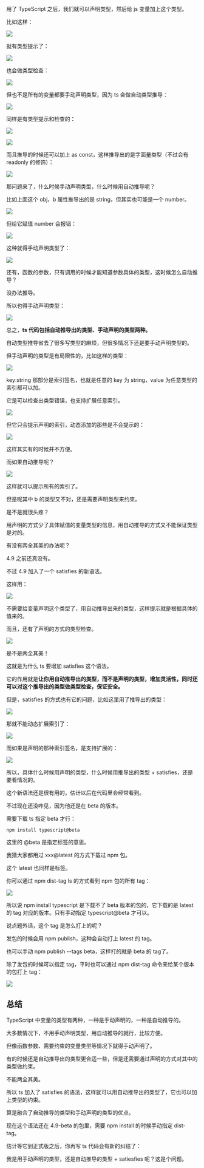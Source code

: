 用了 TypeScript 之后，我们就可以声明类型，然后给 js 变量加上这个类型。

比如这样：

![](https://p6-juejin.byteimg.com/tos-cn-i-k3u1fbpfcp/839d85fdabfd417da58b26a83766a23d~tplv-k3u1fbpfcp-watermark.image?)

就有类型提示了：

![](https://p1-juejin.byteimg.com/tos-cn-i-k3u1fbpfcp/a09cbb9ed5784dd5a279635edd65c9e2~tplv-k3u1fbpfcp-watermark.image?)

也会做类型检查：

![](https://p3-juejin.byteimg.com/tos-cn-i-k3u1fbpfcp/8c7de116c10e49479139a36962208e6b~tplv-k3u1fbpfcp-watermark.image?)

但也不是所有的变量都要手动声明类型，因为 ts 会做自动类型推导：

![](https://p6-juejin.byteimg.com/tos-cn-i-k3u1fbpfcp/72f234a1afcd484cbd7b229a77715e16~tplv-k3u1fbpfcp-watermark.image?)

同样是有类型提示和检查的：

![](https://p1-juejin.byteimg.com/tos-cn-i-k3u1fbpfcp/209405eef42f4c96b4a9fd76c0cd549b~tplv-k3u1fbpfcp-watermark.image?)

![](https://p1-juejin.byteimg.com/tos-cn-i-k3u1fbpfcp/331cbcf780e14b9b8d72d332621627b3~tplv-k3u1fbpfcp-watermark.image?)

而且推导的时候还可以加上 as const，这样推导出的是字面量类型（不过会有 readonly 的修饰）：

![](https://p6-juejin.byteimg.com/tos-cn-i-k3u1fbpfcp/13c6def9f769427692481c4b5c6eeae4~tplv-k3u1fbpfcp-watermark.image?)

那问题来了，什么时候手动声明类型，什么时候用自动推导呢？

比如上面这个 obj，b 属性推导出的是 string，但其实也可能是一个 number。

![](https://p1-juejin.byteimg.com/tos-cn-i-k3u1fbpfcp/260549661e1a4cd19c9cbd01264fa056~tplv-k3u1fbpfcp-watermark.image?)

但给它赋值 number 会报错：

![](https://p9-juejin.byteimg.com/tos-cn-i-k3u1fbpfcp/2b2c99dddfe54f5285f5151a1dbb72c1~tplv-k3u1fbpfcp-watermark.image?)

这种就得手动声明类型了：

![](https://p6-juejin.byteimg.com/tos-cn-i-k3u1fbpfcp/af795c82c84040e6b826d6ba92f89841~tplv-k3u1fbpfcp-watermark.image?)

还有，函数的参数，只有调用的时候才能知道参数具体的类型，这时候怎么自动推导？

没办法推导。

所以也得手动声明类型：

![](https://p6-juejin.byteimg.com/tos-cn-i-k3u1fbpfcp/ef027010480445fd9adc78246434a3d0~tplv-k3u1fbpfcp-watermark.image?)

总之，**ts 代码包括自动推导出的类型、手动声明的类型两种。**

自动类型推导省去了很多写类型的麻烦，但很多情况下还是要手动声明类型的。

但手动声明的类型是有局限性的，比如这样的类型：

![](https://p3-juejin.byteimg.com/tos-cn-i-k3u1fbpfcp/dc4c8f0d8bb84190a594d15614b1a99f~tplv-k3u1fbpfcp-watermark.image?)

key:string 那部分是索引签名，也就是任意的 key 为 string，value 为任意类型的索引都可以加。

它是可以检查出类型错误，也支持扩展任意索引。

![](https://p6-juejin.byteimg.com/tos-cn-i-k3u1fbpfcp/183373e7c4fe4c15a69c69c3a56d298f~tplv-k3u1fbpfcp-watermark.image?)

但它只会提示声明的索引，动态添加的那些是不会提示的：

![](https://p9-juejin.byteimg.com/tos-cn-i-k3u1fbpfcp/1b95c3811d994beaa0d29705c2fb0e11~tplv-k3u1fbpfcp-watermark.image?)

这样其实有的时候并不方便。

而如果自动推导呢？

![](https://p1-juejin.byteimg.com/tos-cn-i-k3u1fbpfcp/914931b66bc045238ef1ed66db534d65~tplv-k3u1fbpfcp-watermark.image?)

这样就可以提示所有的索引了。

但是呢其中 b 的类型又不对，还是需要声明类型来约束。

是不是就很头疼？

用声明的方式少了具体赋值的变量类型的信息，用自动推导的方式又不能保证类型是对的。

有没有两全其美的办法呢？

4.9 之前还真没有。

不过 4.9 加入了一个 satisfies 的新语法。

这样用：

![](https://p6-juejin.byteimg.com/tos-cn-i-k3u1fbpfcp/3d8c0eb910b346c5bda15fb7557982e7~tplv-k3u1fbpfcp-watermark.image?)

不需要给变量声明这个类型了，用自动推导出来的类型，这样提示就是根据具体的值来的。

而且，还有了声明的方式的类型检查。

![](https://p9-juejin.byteimg.com/tos-cn-i-k3u1fbpfcp/dad0bbbe7b0c40d4bd883975000eaf54~tplv-k3u1fbpfcp-watermark.image?)

是不是两全其美！

这就是为什么 ts 要增加 satisfies 这个语法。

它的作用就是**让你用自动推导出的类型，而不是声明的类型，增加灵活性，同时还可以对这个推导出的类型做类型检查，保证安全。**

但是，satisfies 的方式也有它的问题，比如这里用了推导出的类型：

![](https://p3-juejin.byteimg.com/tos-cn-i-k3u1fbpfcp/6c3ffcc06f644d6c87807e5999086aa7~tplv-k3u1fbpfcp-watermark.image?)

那就不能动态扩展索引了：

![](https://p1-juejin.byteimg.com/tos-cn-i-k3u1fbpfcp/19da355e509448869c32b201a1135050~tplv-k3u1fbpfcp-watermark.image?)

而如果是声明的那种索引签名，是支持扩展的：

![](https://p9-juejin.byteimg.com/tos-cn-i-k3u1fbpfcp/48529f4d86d44178af2c6fc158158007~tplv-k3u1fbpfcp-watermark.image?)

所以，具体什么时候用声明的类型，什么时候用推导出的类型 + satisfies，还是要看情况的。

这个新语法还是很有用的，估计以后在代码里会经常看到。

不过现在还没咋见，因为他还是在 beta 的版本。

需要下载 ts 指定 beta 才行：

```
npm install typescript@beta
```

这里的 @beta 是指定标签的意思。

我猜大家都用过 xxx@latest 的方式下载过 npm 包。

这个 latest 也同样是标签。

你可以通过 npm dist-tag ls 的方式看到 npm 包的所有 tag：

![](https://p3-juejin.byteimg.com/tos-cn-i-k3u1fbpfcp/bd9fb726c49b4a02b84c6978c31e9952~tplv-k3u1fbpfcp-watermark.image?)

所以说 npm install typescript 是下载不了 beta 版本的包的，它下载的是 latest 的 tag 对应的版本。只有手动指定 typescript@beta 才可以。

说点题外话，这个 tag 是怎么打上的呢？

发包的时候会用 npm publish，这种会自动打上 latest 的 tag。

也可以手动 npm publish --tags beta，这样打的就是 beta 的 tag了。

除了发包的时候可以指定 tag，平时也可以通过 npm dist-tag 命令来给某个版本的包打上 tag：

![](https://p9-juejin.byteimg.com/tos-cn-i-k3u1fbpfcp/0656476f5be646a8b1ec3cc00bb320b9~tplv-k3u1fbpfcp-watermark.image?)

## 总结

TypeScript 中变量的类型有两种，一种是手动声明的，一种是自动推导的。

大多数情况下，不用手动声明类型，用自动推导的就行，比较方便。

但像函数参数、需要约束的变量类型等情况下就得手动声明了。

有的时候还是自动推导出的类型更合适一些，但是还需要通过声明的方式对其中的类型做约束。

不能两全其美。

所以 ts 加入了 satisfies 的语法，这样就可以用自动推导出的类型了，它也可以加上类型的约束。

算是融合了自动推导的类型和手动声明的类型的优点。

现在这个语法还在 4.9-beta 的包里，需要 npm install 的时候手动指定 dist-tag。

估计等它到正式版之后，你再写 ts 代码会有新的纠结了：

我是用手动声明的类型，还是自动推导的类型 + satiesfies 呢？这是个问题。
